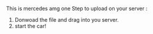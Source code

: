 This is mercedes amg one 
Step to upload on your server :
1. Donwoad the file and drag into you server.
2. start the car!
